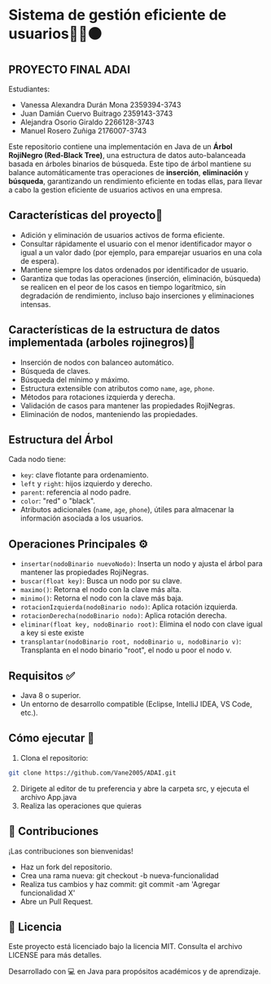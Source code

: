 # Sistema de gestión eficiente de usuarios🌳🔴⚫
## PROYECTO FINAL ADAI
Estudiantes:
- Vanessa Alexandra Durán Mona 2359394-3743
- Juan Damián Cuervo Buitrago 2359143-3743
- Alejandra Osorio Giraldo 2266128-3743
- Manuel Rosero Zuñiga 2176007-3743


Este repositorio contiene una implementación en Java de un **Árbol RojiNegro (Red-Black Tree)**, una estructura de datos auto-balanceada basada en árboles binarios de búsqueda. Este tipo de árbol mantiene su balance automáticamente tras operaciones de **inserción**, **eliminación** y **búsqueda**, garantizando un rendimiento eficiente en todas ellas, para llevar a cabo la gestion eficiente de usuarios activos en una empresa.

## Características del proyecto📌
- Adición y eliminación de usuarios activos de forma eficiente.
- Consultar rápidamente el usuario con el menor identificador mayor o igual a un valor dado (por ejemplo, para emparejar usuarios en una cola de espera).
- Mantiene siempre los datos ordenados por identificador de usuario.
- Garantiza que todas las operaciones (inserción, eliminación, búsqueda) se realicen en el peor de los casos en tiempo logarítmico, sin degradación de rendimiento, incluso bajo inserciones y eliminaciones intensas.
## Características de la estructura de datos implementada (arboles rojinegros)📌
- Inserción de nodos con balanceo automático.
- Búsqueda de claves.
- Búsqueda del mínimo y máximo.
- Estructura extensible con atributos como `name`, `age`, `phone`.
- Métodos para rotaciones izquierda y derecha.
- Validación de casos para mantener las propiedades RojiNegras.
- Eliminación de nodos, manteniendo las propiedades.

## Estructura del Árbol

Cada nodo tiene:

- `key`: clave flotante para ordenamiento.
- `left` y `right`: hijos izquierdo y derecho.
- `parent`: referencia al nodo padre.
- `color`: "red" o "black".
- Atributos adicionales (`name`, `age`, `phone`), útiles para almacenar la información asociada a los usuarios.

## Operaciones Principales ⚙️

- `insertar(nodoBinario nuevoNodo)`: Inserta un nodo y ajusta el árbol para mantener las propiedades RojiNegras.
- `buscar(float key)`: Busca un nodo por su clave.
- `maximo()`: Retorna el nodo con la clave más alta.
- `minimo()`: Retorna el nodo con la clave más baja.
- `rotacionIzquierda(nodoBinario nodo)`: Aplica rotación izquierda.
- `rotacionDerecha(nodoBinario nodo)`: Aplica rotación derecha.
- `eliminar(float key, nodoBinario root)`: Elimina el nodo con clave igual a key si este existe
- `transplantar(nodoBinario root, nodoBinario u, nodoBinario v)`: Transplanta en el nodo binario "root", el nodo u poor el nodo v. 

## Requisitos ✅

- Java 8 o superior.
- Un entorno de desarrollo compatible (Eclipse, IntelliJ IDEA, VS Code, etc.).

## Cómo ejecutar 🧪

1. Clona el repositorio:
```bash
git clone https://github.com/Vane2005/ADAI.git
```
2. Dirigete al editor de tu preferencia y abre la carpeta src, y ejecuta el archivo App.java
3. Realiza las operaciones que quieras

## 🤝 Contribuciones
¡Las contribuciones son bienvenidas!
- Haz un fork del repositorio.
- Crea una rama nueva: git checkout -b nueva-funcionalidad
- Realiza tus cambios y haz commit: git commit -am 'Agregar funcionalidad X'
- Abre un Pull Request.

## 📄 Licencia
Este proyecto está licenciado bajo la licencia MIT. Consulta el archivo LICENSE para más detalles.

Desarrollado con 💻 en Java para propósitos académicos y de aprendizaje.
